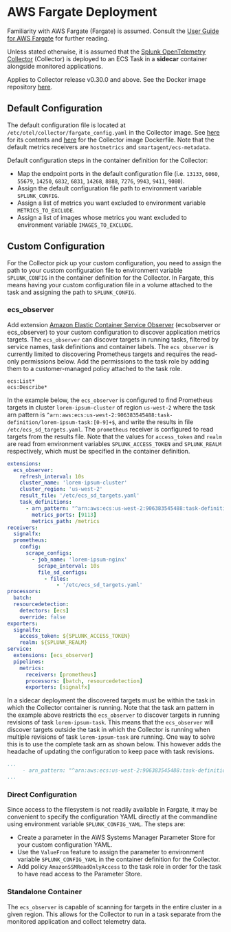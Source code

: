 # AWS Fargate Deployment
Familiarity with AWS Fargate (Fargate) is assumed. Consult the 
[User Guide for AWS Fargate](https://docs.aws.amazon.com/AmazonECS/latest/userguide/what-is-fargate.html) for further reading.

Unless stated otherwise, it is assumed that the [Splunk OpenTelemetry Collector](https://github.com/signalfx/splunk-otel-collector)
(Collector) is deployed to an ECS Task in a **sidecar** container alongside monitored applications.

Applies to Collector release v0.30.0 and above. See the Docker image repository
[here](https://quay.io/repository/signalfx/splunk-otel-collector?tab=tags).


## Default Configuration
The default configuration file is located at `/etc/otel/collector/fargate_config.yaml`
in the Collector image. See 
[here](https://github.com/signalfx/splunk-otel-collector/blob/main/cmd/otelcol/config/collector/fargate_config.yaml)
for its contents and 
[here](https://github.com/signalfx/splunk-otel-collector/blob/main/cmd/otelcol/Dockerfile)
for the Collector image Dockerfile. Note that the default metrics receivers are `hostmetrics`
and `smartagent/ecs-metadata`.

Default configuration steps in the container definition for the Collector:
- Map the endpoint ports in the default configuration file (i.e. `13133`, `6060`,
  `55679`, `14250`, `6832`, `6831`, `14268`, `8888`, `7276`, `9943`, `9411`, `9080`).
- Assign the default configuration file path to environment variable `SPLUNK_CONFIG`.
- Assign a list of metrics you want excluded to environment variable `METRICS_TO_EXCLUDE`.
- Assign a list of images whose metrics you want excluded to environment variable `IMAGES_TO_EXCLUDE`.

## Custom Configuration
For the Collector pick up your custom configuration, you need to assign the path to your custom
configuration file to environment variable `SPLUNK_CONFIG` in the container definition for
the Collector. In Fargate, this means having your custom configuration file in a volume
attached to the task and assigning the path to `SPLUNK_CONFIG`.

### ecs_observer
Add extension
[Amazon Elastic Container Service Observer](https://github.com/open-telemetry/opentelemetry-collector-contrib/tree/main/extension/observer/ecsobserver#amazon-elastic-container-service-observer)
(ecsobserver or ecs_observer) to your custom configuration to discover application metrics
targets. The `ecs_observer` can discover targets in running tasks, filtered by service names,
task definitions and container labels. The `ecs_observer` is currently limited to discovering
Prometheus targets and requires the read-only permissions below. Add the permissions to the task role
by adding them to a customer-managed policy attached to the task role.
```text
ecs:List*
ecs:Describe*
```

In the example below, the `ecs_observer` is configured to find Prometheus targets in
cluster `lorem-ipsum-cluster` of region `us-west-2` where the task arn pattern is 
`^arn:aws:ecs:us-west-2:906383545488:task-definition/lorem-ipsum-task:[0-9]+$`,
and write the results in file `/etc/ecs_sd_targets.yaml`. The `prometheus` receiver is
configured to read targets from the results file. Note that the values for `access_token`
and `realm` are read from environment variables `SPLUNK_ACCESS_TOKEN` and `SPLUNK_REALM`
respectively, which must be specified in the container definition.

```yaml
extensions:
  ecs_observer:
    refresh_interval: 10s
    cluster_name: 'lorem-ipsum-cluster'
    cluster_region: 'us-west-2'
    result_file: '/etc/ecs_sd_targets.yaml'
    task_definitions:
      - arn_pattern: "^arn:aws:ecs:us-west-2:906383545488:task-definition/lorem-ipsum-task:[0-9]+$"
        metrics_ports: [9113]
        metrics_path: /metrics
receivers:
  signalfx:
  prometheus:
    config:
      scrape_configs:
        - job_name: 'lorem-ipsum-nginx'
          scrape_interval: 10s
          file_sd_configs:
            - files:
                - '/etc/ecs_sd_targets.yaml'
processors:
  batch:
  resourcedetection:
    detectors: [ecs]
    override: false    
exporters:
  signalfx:
    access_token: ${SPLUNK_ACCESS_TOKEN}
    realm: ${SPLUNK_REALM}
service:
  extensions: [ecs_observer]
  pipelines:
    metrics:
      receivers: [prometheus]
      processors: [batch, resourcedetection]
      exporters: [signalfx]
```
In a sidecar deployment the discovered targets must be within the task in which the Collector
container is running. Note that the task arn pattern in the example above 
restricts the `ecs_observer` to discover targets in running revisions of task `lorem-ipsum-task`.
This means that the `ecs_observer` will discover targets outside the task in which the Collector is
running when multiple revisions of task `lorem-ipsum-task` are running. One way
to solve this is to use the complete task arn as shown below. This however adds the headache of
updating the configuration to keep pace with task revisions.

```yaml
...
     - arn_pattern: "^arn:aws:ecs:us-west-2:906383545488:task-definition/lorem-ipsum-task:3$"
...
```

### Direct Configuration
Since access to the filesystem is not readily available in Fargate, it may be convenient to
specify the configuration YAML directly at the commandline using environment variable
`SPLUNK_CONFIG_YAML`. The steps are:
- Create a parameter in the AWS Systems Manager Parameter Store for your custom configuration
  YAML.
- Use the `ValueFrom` feature to assign the parameter to environment variable
  `SPLUNK_CONFIG_YAML` in the container definition for the Collector.
- Add policy `AmazonSSMReadOnlyAccess` to the task role in order for the task to have
  read access to the Parameter Store.

### Standalone Container
The `ecs_observer` is capable of scanning for targets in the entire cluster in a given region.
This allows for the Collector to run in a task separate from the monitored application and
collect telemetry data.